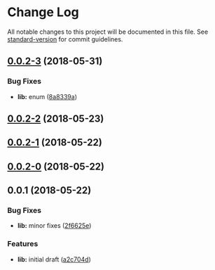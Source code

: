 # Change Log

All notable changes to this project will be documented in this file. See [standard-version](https://github.com/conventional-changelog/standard-version) for commit guidelines.

<a name="0.0.2-3"></a>
## [0.0.2-3](https://github.com/wittydeveloper/functional-json-schema/compare/v0.0.2-2...v0.0.2-3) (2018-05-31)


### Bug Fixes

* **lib:** enum ([8a8339a](https://github.com/wittydeveloper/functional-json-schema/commit/8a8339a))



<a name="0.0.2-2"></a>
## [0.0.2-2](https://github.com/wittydeveloper/functional-json-schema/compare/v0.0.2-1...v0.0.2-2) (2018-05-23)



<a name="0.0.2-1"></a>
## [0.0.2-1](https://github.com/wittydeveloper/functional-json-schema/compare/v0.0.2-0...v0.0.2-1) (2018-05-22)



<a name="0.0.2-0"></a>
## [0.0.2-0](https://github.com/wittydeveloper/functional-json-schema/compare/v0.0.1...v0.0.2-0) (2018-05-22)



<a name="0.0.1"></a>
## 0.0.1 (2018-05-22)


### Bug Fixes

* **lib:** minor fixes ([2f6625e](https://github.com/wittydeveloper/functional-json-schema/commit/2f6625e))


### Features

* **lib:** initial draft ([a2c704d](https://github.com/wittydeveloper/functional-json-schema/commit/a2c704d))
